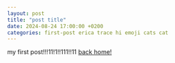 ```yaml
---
layout: post
title: "post title"
date: 2024-08-24 17:00:00 +0200
categories: first-post erica trace hi emoji cats cat
---
```


my first post!!!11!1!!111!!11
[back home!](/)
